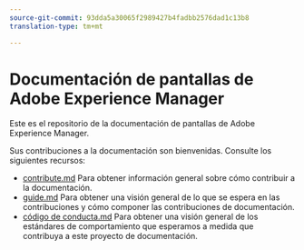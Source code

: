 ```yaml
---
source-git-commit: 93dda5a30065f2989427b4fadbb2576dad1c13b8
translation-type: tm+mt

---
```

# Documentación de pantallas de Adobe Experience Manager

Este es el repositorio de la documentación de pantallas de Adobe Experience Manager.

Sus contribuciones a la documentación son bienvenidas. Consulte los siguientes recursos:

* [contribute.md](contributing.md) Para obtener información general sobre cómo contribuir a la documentación.
* [guide.md](guidelines.md) Para obtener una visión general de lo que se espera en las contribuciones y cómo componer las contribuciones de documentación.
* [código de conducta.md](code-of-conduct.md) Para obtener una visión general de los estándares de comportamiento que esperamos a medida que contribuya a este proyecto de documentación.
